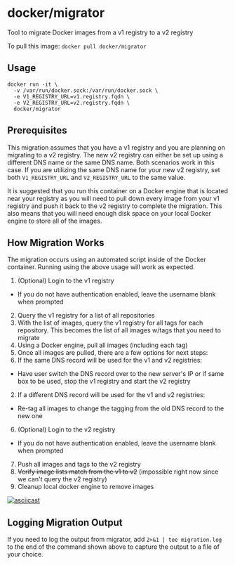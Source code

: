 docker/migrator
=================

Tool to migrate Docker images from a v1 registry to a v2 registry

To pull this image:
`docker pull docker/migrator`

## Usage

```
docker run -it \
  -v /var/run/docker.sock:/var/run/docker.sock \
  -e V1_REGISTRY_URL=v1.registry.fqdn \
  -e V2_REGISTRY_URL=v2.registry.fqdn \
  docker/migrator
```

## Prerequisites
This migration assumes that you have a v1 registry and you are planning on migrating to a v2 registry.  The new v2 registry can either be set up using a different DNS name or the same DNS name.  Both scenarios work in this case.  If you are utilizing the same DNS name for your new v2 registry, set both `V1_REGISTRY_URL` and `V2_REGISTRY_URL` to the same value.

It is suggested that you run this container on a Docker engine that is located near your registry as you will need to pull down every image from your v1 registry and push it back to the v2 registry to complete the migration.  This also means that you will need enough disk space on your local Docker engine to store all of the images.

## How Migration Works
The migration occurs using an automated script inside of the Docker container.  Running using the above usage will work as expected.

1. (Optional) Login to the v1 registry
 - If you do not have authentication enabled, leave the username blank when prompted
2. Query the v1 registry for a list of all repositories
3. With the list of images, query the v1 registry for all tags for each repository.  This becomes the list of all images w/tags that you need to migrate
4. Using a Docker engine, pull all images (including each tag)
5. Once all images are pulled, there are a few options for next steps:
 1. If the same DNS record will be used for the v1 and v2 registries:
   - Have user switch the DNS record over to the new server's IP or if same box to be used, stop the v1 registry and start the v2 registry
 2. If a different DNS record will be used for the v1 and v2 registries:
   - Re-tag all images to change the tagging from the old DNS record to the new one
6. (Optional) Login to the v2 registry
 - If you do not have authentication enabled, leave the username blank when prompted
7. Push all images and tags to the v2 registry
8. ~~Verify image lists match from the v1 to v2~~ (impossible right now since we can't query the v2 registry)
9. Cleanup local docker engine to remove images

[![asciicast](https://asciinema.org/a/23844.png)](https://asciinema.org/a/23844)

## Logging Migration Output
If you need to log the output from migrator, add `2>&1 | tee migration.log` to the end of the command shown above to capture the output to a file of your choice.
